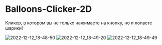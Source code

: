 # Balloons-Clicker-2D
Кликер, в котором вы не только нажимаете на кнопку, но и лопаете шарики!

![2022-12-12_18-48-50](https://user-images.githubusercontent.com/104379303/207062048-8f017e69-4a1b-493c-8951-93a69297ee29.png)
![2022-12-12_18-49-20](https://user-images.githubusercontent.com/104379303/207062514-86a02ed2-c03d-4036-8a80-496183fe999b.png)
![2022-12-12_18-49-49](https://user-images.githubusercontent.com/104379303/207062539-a8bcc351-8712-4985-8ad7-376feb7b3589.png)

